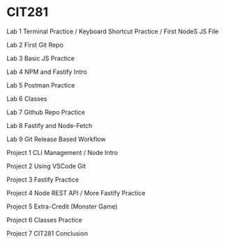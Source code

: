 # CIT281

Lab 1
Terminal Practice / Keyboard Shortcut Practice / First NodeS JS File

Lab 2
First Git Repo 

Lab 3
Basic JS Practice

Lab 4
NPM and Fastify Intro

Lab 5
Postman Practice

Lab 6
Classes

Lab 7
Github Repo Practice

Lab 8 
Fastify and Node-Fetch

Lab 9
Git Release Based Workflow 


Project 1
CLI Management / Node Intro

Project 2
Using VSCode Git 

Project 3
Fastify Practice

Project 4
Node REST API / More Fastify Practice

Project 5
Extra-Credit (Monster Game)

Project 6
Classes Practice

Project 7
CIT281 Conclusion